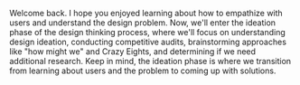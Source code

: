 
Welcome back. I hope you enjoyed learning about how to empathize with users and understand the design problem. Now, we'll enter the ideation phase of the design thinking process, where we'll focus on understanding design ideation, conducting competitive audits, brainstorming approaches like "how might we" and Crazy Eights, and determining if we need additional research. Keep in mind, the ideation phase is where we transition from learning about users and the problem to coming up with solutions.